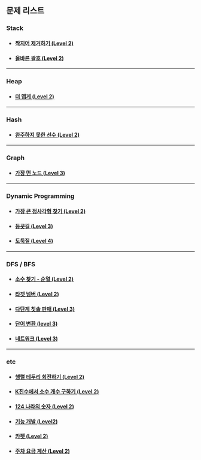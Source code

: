 ## 문제 리스트

### Stack

- #### <a href="https://github.com/gxdxx/TIL/blob/main/Algorithm/Programmers/stack/12973.md">짝지어 제거하기 (Level 2)</a>
- #### <a href="https://github.com/gxdxx/TIL/blob/main/Algorithm/Programmers/12909.md">올바른 괄호 (Level 2)</a>

---

### Heap

- #### <a href="https://github.com/gxdxx/TIL/blob/main/Algorithm/Programmers/heap/42626.md">더 맵게 (Level 2)</a>

---

### Hash

- #### <a href="https://github.com/gxdxx/TIL/blob/main/Algorithm/Programmers/hash/42576.md">완주하지 못한 선수 (Level 2)</a>

---

### Graph

- #### <a href="https://github.com/gxdxx/TIL/blob/main/Algorithm/Programmers/graph/49189.md">가장 먼 노드 (Level 3)</a>

---

### Dynamic Programming

- #### <a href="https://github.com/gxdxx/TIL/blob/main/Algorithm/Programmers/dynamic-programming/12905.md">가장 큰 정사각형 찾기 (Level 2)</a>
- #### <a href="https://github.com/gxdxx/TIL/blob/main/Algorithm/Programmers/dynamic-programming/42898.md">등굣길 (Level 3)</a>
- #### <a href="https://github.com/gxdxx/TIL/blob/main/Algorithm/Programmers/dynamic-programming/42897.md">도둑질 (Level 4)</a>

---

### DFS / BFS

- #### <a href="https://github.com/gxdxx/TIL/blob/main/Algorithm/Programmers/dfs-bfs/42839.md">소수 찾기 - 순열 (Level 2)</a>
- #### <a href="https://github.com/gxdxx/TIL/blob/main/Algorithm/Programmers/dfs-bfs/43165.md">타겟 넘버 (Level 2)</a>
- #### <a href="https://github.com/gxdxx/TIL/blob/main/Algorithm/Programmers/dfs-bfs/77486.md">다단계 칫솔 판매 (Level 3)</a>
- #### <a href="https://github.com/gxdxx/TIL/blob/main/Algorithm/Programmers/dfs-bfs/43163.md">단어 변환 (level 3)</a>
- #### <a href="https://github.com/gxdxx/TIL/blob/main/Algorithm/Programmers/43162.md">네트워크 (Level 3)</a>

---

### etc

- #### <a href="https://github.com/gxdxx/TIL/blob/main/Algorithm/Programmers/etc/77485.md">행렬 테두리 회전하기 (Level 2)</a>
- #### <a href="https://github.com/gxdxx/TIL/blob/main/Algorithm/Programmers/etc/92335.md">K진수에서 소수 개수 구하기 (Level 2)</a>
- #### <a href="https://github.com/gxdxx/TIL/blob/main/Algorithm/Programmers/12899.md">124 나라의 숫자 (Level 2)</a>
- #### <a href="https://github.com/gxdxx/TIL/blob/main/Algorithm/Programmers/42586.md">기능 개발 (Level2)</a>
- #### <a href="https://github.com/gxdxx/TIL/blob/main/Algorithm/Programmers/42842.md">카펫 (Level 2)</a>
- #### <a href="https://github.com/gxdxx/TIL/blob/main/Algorithm/Programmers/92341.md">주차 요금 계산 (Level 2)</a>